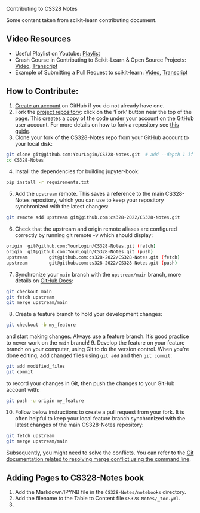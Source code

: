 Contributing to CS328 Notes

Some content taken from scikit-learn contributing document.

## Video Resources
- Useful Playlist on Youtube: [Playlist](https://www.youtube.com/playlist?list=PLBKcU7Ik-ir-b1fwjNabO3b8ebs9ez5ga)
- Crash Course in Contributing to Scikit-Learn & Open Source Projects: [Video](https://www.youtube.com/watch?v=5OL8XoMMOfA), [Transcript](https://github.com/data-umbrella/event-transcripts/blob/main/2020/05-andreas-mueller-contributing.md)
- Example of Submitting a Pull Request to scikit-learn: [Video](https://www.youtube.com/watch?v=PU1WyDPGePI), [Transcript](https://github.com/data-umbrella/event-transcripts/blob/main/2020/06-reshama-shaikh-sklearn-pr.md)

## How to Contribute:
1. [Create an account](https://github.com/) on GitHub if you do not already have one.
2. Fork the [project repository](https://github.com/cs328-2022/CS328-Notes): click on the ‘Fork’ button near the top of the page. This creates a copy of the code under your account on the GitHub user account. For more details on how to fork a repository see [this guide](https://docs.github.com/en/get-started/quickstart/fork-a-repo).
3. Clone your fork of the CS328-Notes repo from your GitHub account to your local disk:
```bash
git clone git@github.com:YourLogin/CS328-Notes.git  # add --depth 1 if your connection is slow
cd CS328-Notes
```
4. Install the dependencies for building jupyter-book:
```bash
pip install -r requirements.txt
```
5. Add the `upstream` remote. This saves a reference to the main CS328-Notes repository, which you can use to keep your repository synchronized with the latest changes:
```bash
git remote add upstream git@github.com:cs328-2022/CS328-Notes.git
```
6. Check that the upstream and origin remote aliases are configured correctly by running git remote -v which should display:
```bash
origin  git@github.com:YourLogin/CS328-Notes.git (fetch)
origin  git@github.com:YourLogin/CS328-Notes.git (push)
upstream        git@github.com:cs328-2022/CS328-Notes.git (fetch)
upstream        git@github.com:cs328-2022/CS328-Notes.git (push)
```
7. Synchronize your `main` branch with the `upstream/main` branch, more details on [GitHub Docs](https://docs.github.com/en/pull-requests/collaborating-with-pull-requests/working-with-forks/syncing-a-fork):
```bash
git checkout main
git fetch upstream
git merge upstream/main
```
8. Create a feature branch to hold your development changes:
```bash
git checkout -b my_feature
```
and start making changes. Always use a feature branch. It’s good practice to never work on the `main` branch!
9. Develop the feature on your feature branch on your computer, using Git to do the version control. When you’re done editing, add changed files using `git add` and then `git commit`:
```bash
git add modified_files
git commit
```
to record your changes in Git, then push the changes to your GitHub account with:
```bash
git push -u origin my_feature
```
10. Follow below instructions to create a pull request from your fork.
It is often helpful to keep your local feature branch synchronized with the latest changes of the main CS328-Notes repository:
```bash
git fetch upstream
git merge upstream/main
```
Subsequently, you might need to solve the conflicts. You can refer to the [Git documentation related to resolving merge conflict using the command line](https://docs.github.com/en/pull-requests/collaborating-with-pull-requests/addressing-merge-conflicts/resolving-a-merge-conflict-using-the-command-line).

## Adding Pages to CS328-Notes book
1. Add the Markdown/IPYNB file in the `CS328-Notes/notebooks` directory.
2. Add the filename to the Table to Content file `CS328-Notes/_toc.yml`.
3.
